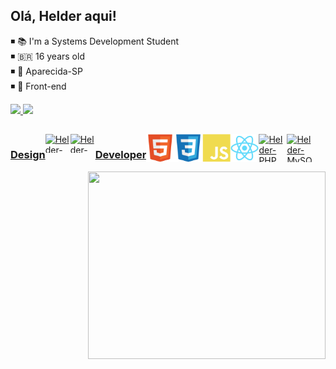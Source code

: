  ## Olá, Helder aqui! <br>
 ◾ 📚 I'm a Systems Development Student <br>
 ◾ 🇧🇷 16 years old <br>
 ◾ 📍 Aparecida-SP <br>
 ◾ 🎨 Front-end
 
 <a href="https://github.com/H3llder">
  <img height="200px" src="https://github-readme-stats.vercel.app/api?username=H3llder&show_icons=true&theme=merko&include_all_commits=true&count_private=true"/>
  <img height="200px" src="https://github-readme-stats.vercel.app/api/top-langs/?username=H3llder&layout=compact&langs_count=7&theme=merko"/>
</div>

##

<div align="left">

 <div style="display: flex; flex-Direction: "row"; justify-content: "space-around"><br>
  <!--Competências e Habilidades-->
                                                                                 
  <h3>Design</h3>
                                                                                 
  <img align="center" alt="Helder-Photoshop" height="30" width="40" src="https://cdn.jsdelivr.net/gh/devicons/devicon/icons/photoshop/photoshop-line.svg">
  <img align="center" alt="Helder-Photoshop" height="30" width="40" src="https://cdn.jsdelivr.net/gh/devicons/devicon/icons/premierepro/premierepro-original.svg">
  
  <h3>Developer</h3>
  
  <img align="center" alt="Helder-HTML" height="45" width="45" src="https://raw.githubusercontent.com/devicons/devicon/master/icons/html5/html5-original.svg">
  <img align="center" alt="Helder-CSS" height="45" width="45" src="https://raw.githubusercontent.com/devicons/devicon/master/icons/css3/css3-original.svg">
  <img align="center" alt="Helder-Js" height="45" width="45" src="https://raw.githubusercontent.com/devicons/devicon/master/icons/javascript/javascript-plain.svg">
  <img align="center" alt="Helder-React" height="45" width="45" src="https://raw.githubusercontent.com/devicons/devicon/master/icons/react/react-original.svg">
  <img align="center" alt="Helder-PHP" height="45" width="45" src="https://cdn.jsdelivr.net/gh/devicons/devicon/icons/php/php-original.svg"><img align="center" alt="Helder-MySQL" height="45" width="45" src="https://cdn.jsdelivr.net/gh/devicons/devicon/icons/mysql/mysql-original-wordmark.svg">
</div>
 
</div>

<div align="right"><img width="380" height="300" src="https://pandatoryu.files.wordpress.com/2013/03/naruto-sd-gif-de-14ssjgoku-visite-pandatoryu.gif"></div>

#
